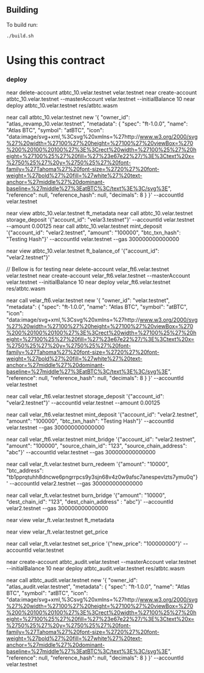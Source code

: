 ## Building

To build run:
```bash
./build.sh
```

Using this contract
===================

### deploy

near delete-account atbtc_10.velar.testnet velar.testnet
near create-account atbtc_10.velar.testnet --masterAccount velar.testnet --initialBalance 10
near deploy atbtc_10.velar.testnet res/atbtc.wasm

near call atbtc_10.velar.testnet new '{
  "owner_id": "atlas_revamp_10.velar.testnet",
  "metadata": {
    "spec": "ft-1.0.0",
    "name": "Atlas BTC",
    "symbol": "atBTC",
    "icon": "data:image/svg+xml,%3Csvg%20xmlns=%27http://www.w3.org/2000/svg%27%20width=%27100%27%20height=%27100%27%20viewBox=%270%200%20100%20100%27%3E%3Crect%20width=%27100%25%27%20height=%27100%25%27%20fill=%27%23e67e22%27/%3E%3Ctext%20x=%2750%25%27%20y=%2750%25%27%20font-family=%27Tahoma%27%20font-size=%2720%27%20font-weight=%27bold%27%20fill=%27white%27%20text-anchor=%27middle%27%20dominant-baseline=%27middle%27%3EatBTC%3C/text%3E%3C/svg%3E",
    "reference": null,
    "reference_hash": null,
    "decimals": 8
  }
}' --accountId velar.testnet

near view atbtc_10.velar.testnet ft_metadata
near call atbtc_10.velar.testnet storage_deposit '{"account_id": "velar3.testnet"}' --accountId velar.testnet --amount 0.00125
near call atbtc_10.velar.testnet mint_deposit '{"account_id": "velar2.testnet", "amount": "100000", "btc_txn_hash": "Testing Hash"}' --accountId velar.testnet --gas 300000000000000

near view atbtc_10.velar.testnet ft_balance_of '{"account_id": "velar2.testnet"}'



// Bellow is for testing
near delete-account velar_ft6.velar.testnet velar.testnet
near create-account velar_ft6.velar.testnet --masterAccount velar.testnet --initialBalance 10
near deploy velar_ft6.velar.testnet res/atbtc.wasm

near call velar_ft6.velar.testnet new '{
  "owner_id": "velar.testnet",
  "metadata": {
    "spec": "ft-1.0.0",
    "name": "Atlas BTC",
    "symbol": "atBTC",
    "icon": "data:image/svg+xml,%3Csvg%20xmlns=%27http://www.w3.org/2000/svg%27%20width=%27100%27%20height=%27100%27%20viewBox=%270%200%20100%20100%27%3E%3Crect%20width=%27100%25%27%20height=%27100%25%27%20fill=%27%23e67e22%27/%3E%3Ctext%20x=%2750%25%27%20y=%2750%25%27%20font-family=%27Tahoma%27%20font-size=%2720%27%20font-weight=%27bold%27%20fill=%27white%27%20text-anchor=%27middle%27%20dominant-baseline=%27middle%27%3EatBTC%3C/text%3E%3C/svg%3E",
    "reference": null,
    "reference_hash": null,
    "decimals": 8
  }
}' --accountId velar.testnet

near call velar_ft6.velar.testnet storage_deposit '{"account_id": "velar2.testnet"}' --accountId velar.testnet --amount 0.00125

near call velar_ft6.velar.testnet mint_deposit '{"account_id": "velar2.testnet", "amount": "100000", "btc_txn_hash": "Testing Hash"}' --accountId velar.testnet --gas 300000000000000

near call velar_ft6.velar.testnet mint_bridge '{"account_id": "velar2.testnet", "amount": "100000", "source_chain_id": "123", "source_chain_address": "abc"}' --accountId velar.testnet --gas 300000000000000

near call velar_ft.velar.testnet burn_redeem '{"amount": "10000", "btc_address": "tb1pprqtuhh8dncwe6pngrrpcs9y3sjn68v4z0w9afsc7anespevlzts7ymu0q"}' --accountId velar2.testnet --gas 300000000000000

near call velar_ft.velar.testnet burn_bridge '{"amount": "10000", "dest_chain_id": "123", "dest_chain_address" : "abc"}' --accountId velar2.testnet --gas 300000000000000

near view velar_ft.velar.testnet ft_metadata

near view velar_ft.velar.testnet get_price

near call velar_ft.velar.testnet set_price '{"new_price": "100000000"}' --accountId velar.testnet

near create-account atbtc_audit.velar.testnet --masterAccount velar.testnet --initialBalance 10
near deploy atbtc_audit.velar.testnet res/atbtc.wasm

near call atbtc_audit.velar.testnet new '{
  "owner_id": "atlas_audit.velar.testnet",
  "metadata": {
    "spec": "ft-1.0.0",
    "name": "Atlas BTC",
    "symbol": "atBTC",
    "icon": "data:image/svg+xml,%3Csvg%20xmlns=%27http://www.w3.org/2000/svg%27%20width=%27100%27%20height=%27100%27%20viewBox=%270%200%20100%20100%27%3E%3Crect%20width=%27100%25%27%20height=%27100%25%27%20fill=%27%23e67e22%27/%3E%3Ctext%20x=%2750%25%27%20y=%2750%25%27%20font-family=%27Tahoma%27%20font-size=%2720%27%20font-weight=%27bold%27%20fill=%27white%27%20text-anchor=%27middle%27%20dominant-baseline=%27middle%27%3EatBTC%3C/text%3E%3C/svg%3E",
    "reference": null,
    "reference_hash": null,
    "decimals": 8
  }
}' --accountId velar.testnet